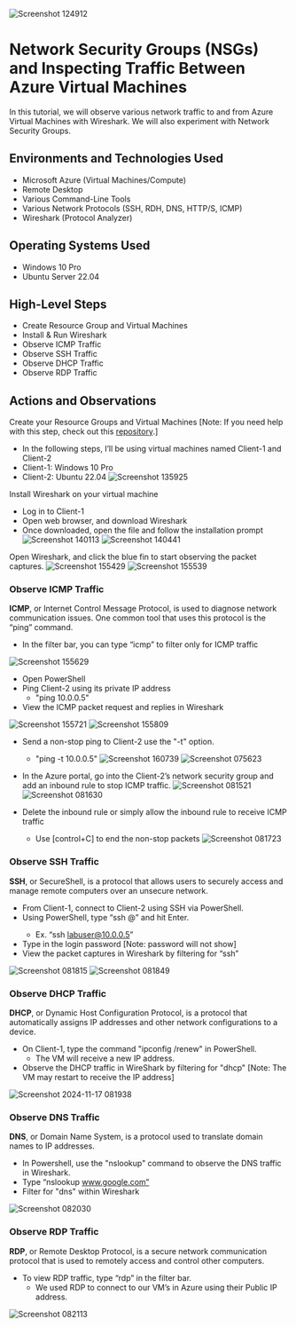 <p align="center">

  ![Screenshot  124912](https://github.com/user-attachments/assets/bb64eb49-0e3b-4212-94a6-96115b2825fd)

</p>

<h1>Network Security Groups (NSGs) and Inspecting Traffic Between Azure Virtual Machines</h1>
In this tutorial, we will observe various network traffic to and from Azure Virtual Machines with Wireshark. We will also experiment with Network Security Groups. <br />

<h2>Environments and Technologies Used</h2>

- Microsoft Azure (Virtual Machines/Compute)
- Remote Desktop
- Various Command-Line Tools
- Various Network Protocols (SSH, RDH, DNS, HTTP/S, ICMP)
- Wireshark (Protocol Analyzer)

<h2>Operating Systems Used </h2>

- Windows 10 Pro
- Ubuntu Server 22.04

<h2>High-Level Steps</h2>

- Create Resource Group and Virtual Machines
- Install & Run Wireshark
- Observe ICMP Traffic
- Observe SSH Traffic
- Observe DHCP Traffic
- Observe RDP Traffic

<h2>Actions and Observations</h2>

Create your Resource Groups and Virtual Machines [Note: If you need help with this step, check out this [repository](https://github.com/Princess-A1/virtual-machine).]
- In the following steps, I’ll be using virtual machines named Client-1 and Client-2
- Client-1: Windows 10 Pro
- Client-2: Ubuntu 22.04
![Screenshot 135925](https://github.com/user-attachments/assets/007d6224-93b7-4098-bfa2-26433e53b7da)

Install Wireshark on your virtual machine
- Log in to Client-1
- Open web browser, and download Wireshark
- Once downloaded, open the file and follow the installation prompt
![Screenshot 140113](https://github.com/user-attachments/assets/936175c9-476a-46f4-a08e-edb5ce88a559)
![Screenshot 140441](https://github.com/user-attachments/assets/b6d83dc1-3238-4856-b9b2-e7c364a724b5)

Open Wireshark, and click the blue fin to start observing the packet captures.
![Screenshot 155429](https://github.com/user-attachments/assets/50a56728-a9c0-4bf5-bc5d-e10782e383c3)
![Screenshot 155539](https://github.com/user-attachments/assets/d334a70a-1495-457e-869d-3777a3984d91)


<h3>Observe ICMP Traffic</h3>

**ICMP**, or Internet Control Message Protocol, is used to diagnose network communication issues. One common tool that uses this protocol is the “ping” command.
- In the filter bar, you can type “icmp” to filter only for ICMP traffic 

![Screenshot 155629](https://github.com/user-attachments/assets/4f160c2a-a827-4061-a0d8-7dde211d5e65)

- Open PowerShell
- Ping Client-2 using its private IP address
  - "ping 10.0.0.5"
- View the ICMP packet request and replies in Wireshark
  
![Screenshot 155721](https://github.com/user-attachments/assets/590dd7e6-2739-4609-b2fa-ad5decb01c63)
![Screenshot 155809](https://github.com/user-attachments/assets/4ccb11c1-1947-4bce-bd3f-e80ee01be7e0)

- Send a non-stop ping to Client-2 use the "-t" option.
  - "ping -t 10.0.0.5"
![Screenshot 160739](https://github.com/user-attachments/assets/39fc3628-068f-4fd0-ae3f-a89cba130fc2)
![Screenshot 075623](https://github.com/user-attachments/assets/1ef8ef1b-ef71-4158-a643-5fb49b6624a6)

- In the Azure portal, go into the Client-2’s network security group and add an inbound rule to stop ICMP traffic.
![Screenshot 081521](https://github.com/user-attachments/assets/8302e313-dfba-4f5b-be0e-dc2904b1adba)
![Screenshot 081630](https://github.com/user-attachments/assets/6f901bc4-9d84-4c81-b985-3e391e1bbeb9)

- Delete the inbound rule or simply allow the inbound rule to receive ICMP traffic
  - Use [control+C] to end the non-stop packets 
![Screenshot 081723](https://github.com/user-attachments/assets/0711104a-ec5c-4915-bb80-5843d9f9d2f1)


<h3>Observe SSH Traffic</h3>

**SSH**, or SecureShell, is a protocol that allows users to securely access and manage remote computers over an unsecure network.
- From Client-1, connect to Client-2  using SSH via PowerShell. 
- Using PowerShell, type “ssh <username>@<IP-address>” and hit Enter. 
  - Ex. “ssh labuser@10.0.0.5”
- Type in the login password [Note: password will not show] 
- View the packet captures in Wireshark by filtering for “ssh”
  
![Screenshot 081815](https://github.com/user-attachments/assets/7d503855-40e9-450d-a933-b792afdedf6a)
![Screenshot 081849](https://github.com/user-attachments/assets/1fa40bdc-f353-4b46-8167-6846241ef213)


<h3>Observe DHCP Traffic</h3>

**DHCP**, or Dynamic Host Configuration Protocol, is a protocol that automatically assigns IP addresses and other network configurations to a device.
- On Client-1, type the command "ipconfig /renew" in PowerShell.
  - The VM will receive a new IP address. 
- Observe the DHCP traffic in WireShark by filtering for "dhcp" [Note: The VM may restart to receive the IP address] 

![Screenshot 2024-11-17 081938](https://github.com/user-attachments/assets/a9b85690-a3e9-4b55-93b6-5ed8bdd91923)


<h3>Observe DNS Traffic</h3>

**DNS**, or Domain Name System, is a protocol used to translate domain names to IP addresses.
- In Powershell, use the "nslookup" command to observe the DNS traffic in Wireshark. 
- Type “nslookup www.google.com”
- Filter for "dns" within Wireshark

![Screenshot 082030](https://github.com/user-attachments/assets/79d3fe19-ad44-442a-a030-3d1bc953fd86)


<h3>Observe RDP Traffic</h3>

**RDP**, or Remote Desktop Protocol, is a secure network communication protocol that is used to remotely access and control other computers.
- To view RDP traffic, type “rdp” in the filter bar.
  - We used RDP to connect to our VM’s in Azure using their Public IP address.
  
![Screenshot 082113](https://github.com/user-attachments/assets/e4e05239-455f-43b9-9dce-7ed35211905c)

